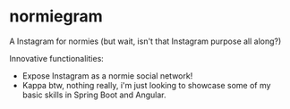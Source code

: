 # normiegram
A Instagram for normies (but wait, isn't that Instagram purpose all along?)

Innovative functionalities:

* Expose Instagram as a normie social network!
* Kappa btw, nothing really, i'm just looking to showcase some of my basic skills in Spring Boot and Angular.
